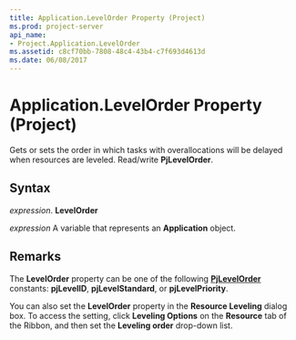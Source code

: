 ```yaml
---
title: Application.LevelOrder Property (Project)
ms.prod: project-server
api_name:
- Project.Application.LevelOrder
ms.assetid: c8cf70bb-7808-48c4-43b4-c7f693d4613d
ms.date: 06/08/2017
---
```



# Application.LevelOrder Property (Project)

Gets or sets the order in which tasks with overallocations will be delayed when resources are leveled. Read/write **PjLevelOrder**.


## Syntax

 _expression_. **LevelOrder**

 _expression_ A variable that represents an **Application** object.


## Remarks

The **LevelOrder** property can be one of the following **[PjLevelOrder](pjlevelorder-enumeration-project.md)** constants: **pjLevelID**, **pjLevelStandard**, or **pjLevelPriority**.

You can also set the **LevelOrder** property in the **Resource Leveling** dialog box. To access the setting, click **Leveling Options** on the **Resource** tab of the Ribbon, and then set the **Leveling order** drop-down list.


